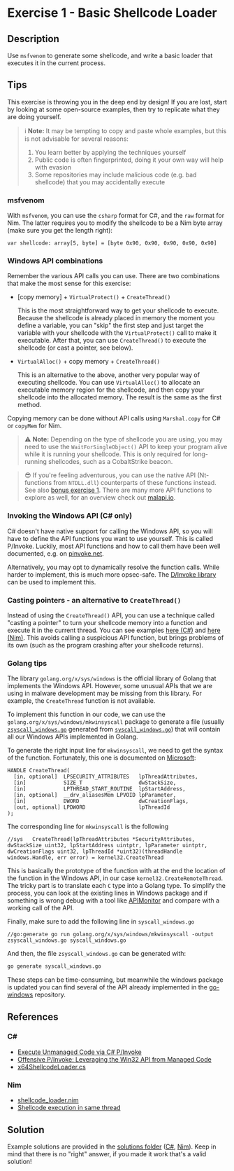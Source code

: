 # Exercise 1 - Basic Shellcode Loader

## Description
Use `msfvenom` to generate some shellcode, and write a basic loader that executes it in the current process.

## Tips

This exercise is throwing you in the deep end by design! If you are lost, start by looking at some open-source examples, then try to replicate what they are doing yourself.

> ℹ **Note:** It may be tempting to copy and paste whole examples, but this is not advisable for several reasons:
>
> 1. You learn better by applying the techniques yourself
> 2. Public code is often fingerprinted, doing it your own way will help with evasion
> 3. Some repositories may include malicious code (e.g. bad shellcode) that you may accidentally execute

### msfvenom

With `msfvenom`, you can use the `csharp` format for C#, and the `raw` format for Nim. The latter requires you to modify the shellcode to be a Nim byte array (make sure you get the length right):

```
var shellcode: array[5, byte] = [byte 0x90, 0x90, 0x90, 0x90, 0x90]
```

### Windows API combinations

Remember the various API calls you can use. There are two combinations that make the most sense for this exercise:

- [copy memory] + `VirtualProtect()` + `CreateThread()`
 
    This is the most straightforward way to get your shellcode to execute. Because the shellcode is already placed in memory the moment you define a variable, you can "skip" the first step and just target the variable with your shellcode with the `VirtualProtect()` call to make it executable. After that, you can use `CreateThread()` to execute the shellcode (or cast a pointer, see below).

- `VirtualAlloc()` + copy memory + `CreateThread()`
 
    This is an alternative to the above, another very popular way of executing shellcode. You can use `VirtualAlloc()` to allocate an executable memory region for the shellcode, and then copy your shellcode into the allocated memory. The result is the same as the first method.

Copying memory can be done without API calls using `Marshal.copy` for C# or `copyMem` for Nim.

> ⚠ **Note:** Depending on the type of shellcode you are using, you may need to use the `WaitForSingleObject()` API to keep your program alive while it is running your shellcode. This is only required for long-running shellcodes, such as a CobaltStrike beacon.

> 😎 If you're feeling adventurous, you can use the native API (Nt-functions from `NTDLL.dll`) counterparts of these functions instead. See also [bonus exercise 1](../BONUS%20Exercise%201%20-%20Basic%20Loader%20Without%20CreateThread/). There are many more API functions to explore as well, for an overview check out [malapi.io](https://malapi.io/).

### Invoking the Windows API (C# only)

C# doesn't have native support for calling the Windows API, so you will have to define the API functions you want to use yourself. This is called P/Invoke. Luckily, most API functions and how to call them have been well documented, e.g. on [pinvoke.net](https://pinvoke.net/).

Alternatively, you may opt to dynamically resolve the function calls. While harder to implement, this is much more opsec-safe. The [D/Invoke library](https://github.com/TheWover/DInvoke) can be used to implement this.

### Casting pointers - an alternative to `CreateThread()`

Instead of using the `CreateThread()` API, you can use a technique called "casting a pointer" to turn your shellcode memory into a function and execute it in the current thread. You can see examples [here (C#)](https://tbhaxor.com/execute-unmanaged-code-via-c-pinvoke/) and [here (Nim)](https://github.com/byt3bl33d3r/OffensiveNim/issues/16#issuecomment-757228116). This avoids calling a suspicious API function, but brings problems of its own (such as the program crashing after your shellcode returns).

### Golang tips

The library `golang.org/x/sys/windows` is the official library of Golang that implements the Windows API. However, some unusual APIs that we are using in malware development may be missing from this library. For example, the `CreateThread` function is not available.

To implement this function in our code, we can use the `golang.org/x/sys/windows/mkwinsyscall` package to generate a file (usually [`zsyscall_windows.go`](https://github.com/golang/sys/blob/master/windows/zsyscall_windows.go) generated from [`syscall_windows.go`](https://github.com/golang/sys/blob/c0bba94af5f85fbad9f6dc2e04ed5b8fac9696cf/windows/syscall_windows.go#L168)) that will contain all our Windows APIs implemented in Golang.

To generate the right input line for `mkwinsyscall`, we need to get the syntax of the function. Fortunately, this one is documented on [Microsoft](https://docs.microsoft.com/en-us/windows/win32/api/processthreadsapi/nf-processthreadsapi-createthread):
```
HANDLE CreateThread(
  [in, optional]  LPSECURITY_ATTRIBUTES   lpThreadAttributes,
  [in]            SIZE_T                  dwStackSize,
  [in]            LPTHREAD_START_ROUTINE  lpStartAddress,
  [in, optional]  __drv_aliasesMem LPVOID lpParameter,
  [in]            DWORD                   dwCreationFlags,
  [out, optional] LPDWORD                 lpThreadId
);
```

The corresponding line for `mkwinsyscall` is the following

```golang
//sys   CreateThread(lpThreadAttributes *SecurityAttributes, dwStackSize uint32, lpStartAddress uintptr, lpParameter uintptr, dwCreationFlags uint32, lpThreadId *uint32)(threadHandle windows.Handle, err error) = kernel32.CreateThread
```

This is basically the prototype of the function with at the end the location of the function in the Windows API, in our case `kernel32.CreateRemoteThread`.
The tricky part is to translate each `C` type into a Golang type. To simplify the process, you can look at the existing lines in Windows package and if something is wrong debug with a tool like [APIMonitor](https://apimonitor.com/) and compare with a working call of the API.

Finally, make sure to add the following line in `syscall_windows.go`
```golang
//go:generate go run golang.org/x/sys/windows/mkwinsyscall -output zsyscall_windows.go syscall_windows.go
```

And then, the file `zsyscall_windows.go` can be generated with:
```bash
go generate syscall_windows.go
```

These steps can be time-consuming, but meanwhile the windows package is updated you can find several of the API already implemented in the [go-windows](https://github.com/nodauf/go-windows) repository.


## References

### C#

- [Execute Unmanaged Code via C# P/Invoke](https://tbhaxor.com/execute-unmanaged-code-via-c-pinvoke/)
- [Offensive P/Invoke: Leveraging the Win32 API from Managed Code](https://posts.specterops.io/offensive-p-invoke-leveraging-the-win32-api-from-managed-code-7eef4fdef16d)
- [x64ShellcodeLoader.cs](https://gist.github.com/matterpreter/03e2bd3cf8b26d57044f3b494e73bbea)

### Nim

- [shellcode_loader.nim](https://github.com/sh3d0ww01f/nim_shellloader/blob/master/shellcode_loader.nim)
- [Shellcode execution in same thread](https://github.com/byt3bl33d3r/OffensiveNim/issues/16#issuecomment-757228116)

## Solution

Example solutions are provided in the [solutions folder](solutions/) ([C#](solutions/csharp/), [Nim](solutions/nim/)). Keep in mind that there is no "right" answer, if you made it work that's a valid solution! 